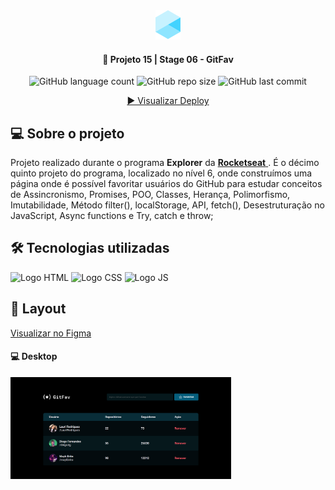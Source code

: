 <div align="center">
  <img alt="Logo Explorer" title="Explorer" src="./assets/readme/Logo1.png">
</div>
	
<h4 align="center"> 
	🚀 Projeto 15 | Stage 06 - GitFav
</h4>

<div align="center">
  <img alt="GitHub language count" src="https://img.shields.io/github/languages/count/LauriRodrigues/GitFav?color=1280bf">

  <img alt="GitHub repo size" src="https://img.shields.io/github/repo-size/LauriRodrigues/GitFav?color=1280bf">
  
  <img alt="GitHub last commit" src="https://img.shields.io/github/last-commit/LauriRodrigues/GitFav?color=1280bf">
  
   <a href="https://laurirodrigues.github.io/GitFav/"> ▶️ Visualizar Deploy </a>
</div>

<h2 align=left> 💻 Sobre o projeto </h3>
<p> Projeto realizado durante o programa <strong>Explorer</strong> da <a href="https://www.rocketseat.com.br/"> <strong>Rocketseat</strong> </a>. É o décimo quinto projeto do programa, localizado no nível 6, onde construímos uma página onde é possível favoritar usuários do GitHub para estudar conceitos de Assincronismo, Promises, POO, Classes, Herança, Polimorfismo, Imutabilidade, Método filter(), localStorage, API, fetch(), Desestruturação no JavaScript, Async functions e Try, catch e throw; <p>
  
<h2 align=left> 🛠 Tecnologias utilizadas </h3>

<div align=left>
  <img alt="Logo HTML" src="https://img.shields.io/badge/HTML5-E34F26?style=for-the-badge&logo=html5&logoColor=white">
  <img alt="Logo CSS" src="https://img.shields.io/badge/CSS-239120?&style=for-the-badge&logo=css3&logoColor=white">
  <img alt="Logo JS" src="https://img.shields.io/badge/JavaScript-323330?style=for-the-badge&logo=javascript&logoColor=F7DF1E">
</div>

<h2 align=left> 🎨 Layout </h2>
<a href="https://www.figma.com/file/SzQA07HwmSPj4hOYgu1Pps/%5BDesafios-Explorer%5D-GitFav-(Copy)/duplicate"> Visualizar no Figma </a> </br>

<h4>💻 Desktop </h4>

<img alt="Tela Principal" title="GitFav" src="./assets/readme/Desktop.png" width="70%">

